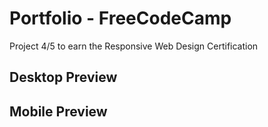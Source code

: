 # Portfolio - FreeCodeCamp

Project 4/5 to earn the Responsive Web Design Certification

## Desktop Preview

## Mobile Preview
